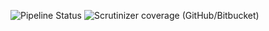 ![Pipeline Status](https://github.com/TanvirUd/api/actions/workflows/ci.yml/badge.svg) 
![Scrutinizer coverage (GitHub/Bitbucket)](https://img.shields.io/scrutinizer/coverage/b/TanvirUd/api)
